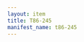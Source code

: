 ```yaml
---
layout: item
title: T86-245
manifest_name: t86-245
---
```

<!-- Add commentary or other material below this line.  Markdown or HTML is allowed. -->

